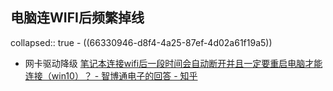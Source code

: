 ## 电脑连WIFI后频繁掉线
collapsed:: true
	- ((66330946-d8f4-4a25-87ef-4d02a61f19a5))
- 网卡驱动降级 [笔记本连接wifi后一段时间会自动断开并且一定要重启电脑才能连接（win10）？ - 智博通电子的回答 - 知乎](https://www.zhihu.com/question/51030321/answer/1288009393)